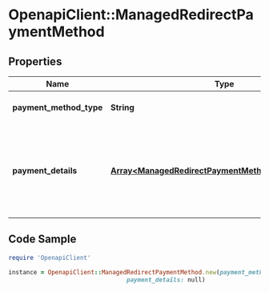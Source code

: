 # OpenapiClient::ManagedRedirectPaymentMethod

## Properties

Name | Type | Description | Notes
------------ | ------------- | ------------- | -------------
**payment_method_type** | **String** | Payment Method Type Enum | [optional] 
**payment_details** | [**Array&lt;ManagedRedirectPaymentMethodPaymentDetails&gt;**](ManagedRedirectPaymentMethodPaymentDetails.md) | Key Value pairs of Payment detail appropriate for the Payment Method Type | [optional] 

## Code Sample

```ruby
require 'OpenapiClient'

instance = OpenapiClient::ManagedRedirectPaymentMethod.new(payment_method_type: null,
                                 payment_details: null)
```


